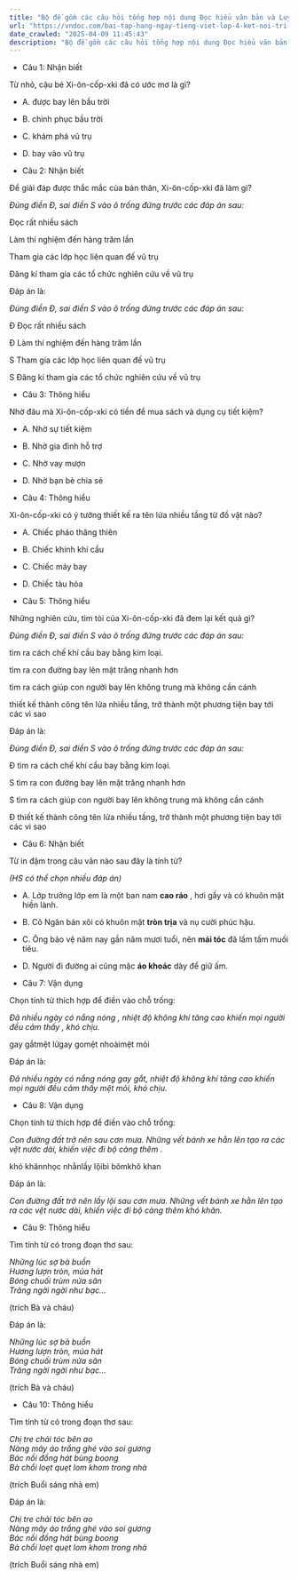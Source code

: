```yaml
---
title: "Bộ đề gồm các câu hỏi tổng hợp nội dung Đọc hiểu văn bản và Luyện từ và câu được học ở Tuần 13 trong chương trình Tiếng Việt lớp 4 Tập 1 Kết nối tri thức."
url: "https://vndoc.com/bai-tap-hang-ngay-tieng-viet-lop-4-ket-noi-tri-thuc-tuan-13-thu-5-332224"
date_crawled: "2025-04-09 11:45:43"
description: "Bộ đề gồm các câu hỏi tổng hợp nội dung Đọc hiểu văn bản và Luyện từ và câu được học ở Tuần 13 trong chương trình Tiếng Việt lớp 4 Tập 1 Kết nối tri thức."
---
```


* Câu 1:  Nhận biết

Từ nhỏ, cậu bé Xi-ôn-cốp-xki đã có ước mơ là gì?

  * A. được bay lên bầu trời 
  * B. chinh phục bầu trời 
  * C. khám phá vũ trụ 
  * D. bay vào vũ trụ 



* Câu 2:  Nhận biết

Để giải đáp được thắc mắc của bản thân, Xi-ôn-cốp-xki đã làm gì?

_Đúng điền Đ, sai điền S vào ô trống đứng trước các đáp án sau:_

Đọc rất nhiều sách

Làm thí nghiệm đến hàng trăm lần

Tham gia các lớp học liên quan đế vũ trụ

Đăng kí tham gia các tổ chức nghiên cứu về vũ trụ

Đáp án là:

_Đúng điền Đ, sai điền S vào ô trống đứng trước các đáp án sau:_

Đ Đọc rất nhiều sách

Đ Làm thí nghiệm đến hàng trăm lần

S Tham gia các lớp học liên quan đế vũ trụ

S Đăng kí tham gia các tổ chức nghiên cứu về vũ trụ

* Câu 3:  Thông hiểu

Nhờ đâu mà Xi-ôn-cốp-xki có tiền để mua sách và dụng cụ tiết kiệm?

  * A. Nhờ sự tiết kiệm 
  * B. Nhờ gia đình hỗ trợ 
  * C. Nhờ vay mượn 
  * D. Nhờ bạn bè chia sẻ 



* Câu 4:  Thông hiểu

Xi-ôn-cốp-xki có ý tưởng thiết kế ra tên lửa nhiều tầng từ đồ vật nào?

  * A. Chiếc pháo thăng thiên 
  * B. Chiếc khinh khí cầu 
  * C. Chiếc máy bay 
  * D. Chiếc tàu hỏa 



* Câu 5:  Thông hiểu

Những nghiên cứu, tìm tòi của Xi-ôn-cốp-xki đã đem lại kết quả gì?

_Đúng điền Đ, sai điền S vào ô trống đứng trước các đáp án sau:_

tìm ra cách chế khí cầu bay bằng kim loại.

tìm ra con đường bay lên mặt trăng nhanh hơn

tìm ra cách giúp con người bay lên không trung mà không cần cánh

thiết kế thành công tên lửa nhiều tầng, trở thành một phương tiện bay tới các vì sao

Đáp án là:

_Đúng điền Đ, sai điền S vào ô trống đứng trước các đáp án sau:_

Đ tìm ra cách chế khí cầu bay bằng kim loại.

S tìm ra con đường bay lên mặt trăng nhanh hơn

S tìm ra cách giúp con người bay lên không trung mà không cần cánh

Đ thiết kế thành công tên lửa nhiều tầng, trở thành một phương tiện bay tới các vì sao

* Câu 6:  Nhận biết

Từ in đậm trong câu văn nào sau đây là tính từ?

_(HS có thể chọn nhiều đáp án)_

  * A. Lớp trưởng lớp em là một ban nam **cao ráo** , hơi gầy và có khuôn mặt hiền lành. 
  * B. Cô Ngân bán xôi có khuôn mặt **tròn trịa** và nụ cười phúc hậu. 
  * C. Ông bảo vệ năm nay gần năm mươi tuổi, nên **mái tóc** đã lấm tấm muối tiêu. 
  * D. Người đi đường ai cũng mặc **áo khoác** dày để giữ ấm. 



* Câu 7:  Vận dụng

Chọn tính từ thích hợp để điền vào chỗ trống:

_Đã nhiều ngày có nắng nóng , nhiệt độ không khí tăng cao khiến mọi người đều cảm thấy , khó chịu._

gay gắtmệt lửgay gomệt nhoàimệt mỏi

Đáp án là:

_Đã nhiều ngày có nắng nóng gay gắt, nhiệt độ không khí tăng cao khiến mọi người đều cảm thấy mệt mỏi, khó chịu._

* Câu 8:  Vận dụng

Chọn tính từ thích hợp để điền vào chỗ trống:

_Con đường đất trở nên sau cơn mưa. Những vết bánh xe hằn lên tạo ra các vệt nước dài, khiến việc đi bộ càng thêm ._

khó khănnhọc nhằnlầy lộibì bõmkhô khan

Đáp án là:

_Con đường đất trở nên lầy lội sau cơn mưa. Những vết bánh xe hằn lên tạo ra các vệt nước dài, khiến việc đi bộ càng thêm khó khăn._

* Câu 9:  Thông hiểu

Tìm tính từ có trong đoạn thơ sau:

_Những lúc sợ bà buồn_  
 _Hương lượn tròn, múa hát_  
 _Bóng chuối trùm nửa sân_  
 _Trăng ngời ngời như bạc..._

(trích Bà và cháu)

Đáp án là:

_Những lúc sợ bà buồn_  
 _Hương lượn tròn, múa hát_  
 _Bóng chuối trùm nửa sân_  
 _Trăng ngời ngời như bạc..._

(trích Bà và cháu)

* Câu 10:  Thông hiểu

Tìm tính từ có trong đoạn thơ sau:

_Chị tre chải tóc bên ao_  
 _Nàng mây áo trắng ghé vào soi gương_  
 _Bác nồi đồng hát bùng boong_  
 _Bà chổi loẹt quẹt lom khom trong nhà_

(trích Buổi sáng nhà em)

Đáp án là:

_Chị tre chải tóc bên ao_  
 _Nàng mây áo trắng ghé vào soi gương_  
 _Bác nồi đồng hát bùng boong_  
 _Bà chổi loẹt quẹt lom khom trong nhà_

(trích Buổi sáng nhà em)
